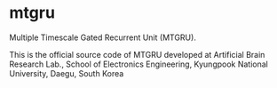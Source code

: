 # mtgru
Multiple Timescale Gated Recurrent Unit (MTGRU).

This is the official source code of MTGRU developed at Artificial Brain Research Lab., School of Electronics Engineering, Kyungpook National University, Daegu, South Korea
